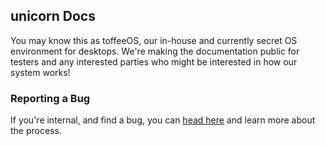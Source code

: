 ## unicorn Docs
You may know this as toffeeOS, our in-house and currently secret OS environment for desktops. We're making the documentation public for testers and any interested parties who might be interested in how our system works!

### Reporting a Bug
If you're internal, and find a bug, you can [head here](https://github.com/onetwentyfour/internaldocs/blob/main/reporting-bugs.md) and learn more about the process.
